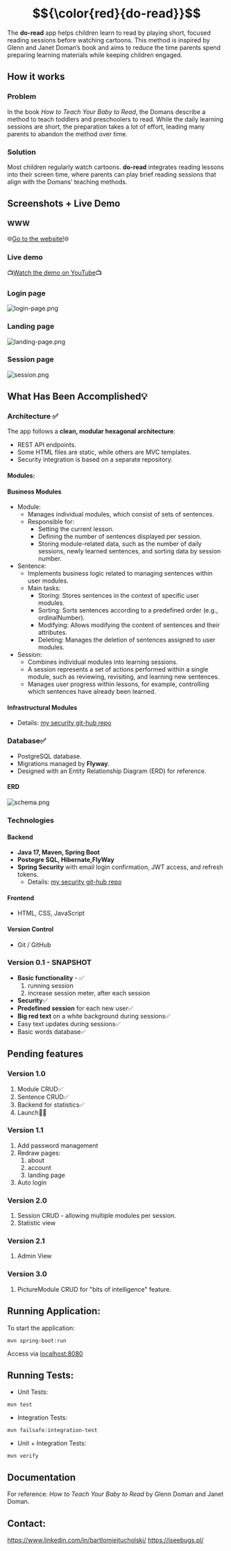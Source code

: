 # $${\color{red}{do-read}}$$
The **do-read** app helps children learn to read by playing short, 
focused reading sessions before watching cartoons. 
This method is inspired by Glenn and Janet Doman’s book 
and aims to reduce the time parents spend preparing learning materials while keeping children engaged.

## How it works
### Problem
In the book *How to Teach Your Baby to Read*, the Domans describe a method to teach toddlers and preschoolers to read. While the daily learning sessions are short, 
the preparation takes a lot of effort, leading many parents to abandon the method over time.
### Solution
Most children regularly watch cartoons. **do-read** integrates reading lessons into their screen time, where parents can play brief reading sessions that align with the Domans’ teaching methods.

## Screenshots + Live Demo
### WWW
🌐[Go to the website!](http://ec2-3-64-60-246.eu-central-1.compute.amazonaws.com:8000/)🌐

### Live demo
📺[Watch the demo on YouTube](https://youtu.be/iQrmxAIZE3I)📺
### Login page
![login-page.png](documentation%2Freadme%2Flogin-page.png)
### Landing page
![landing-page.png](documentation%2Freadme%2Flanding-page.png)
### Session page
![session.png](documentation%2Freadme%2Fsession.png)
## What Has Been Accomplished💡
### Architecture ✅
The app follows a **clean, modular hexagonal architecture**:
* REST API endpoints.
* Some HTML files are static, while others are MVC templates.
* Security integration is based on a separate repository.
#### Modules:
#### Business Modules
* Module:
  * Manages individual modules, which consist of sets of sentences.
  * Responsible for:
    * Setting the current lesson.
    * Defining the number of sentences displayed per session.
    * Storing module-related data, such as the number of daily sessions, newly learned sentences, and sorting data by session number.
* Sentence:
  * Implements business logic related to managing sentences within user modules.
  * Main tasks:
    * Storing: Stores sentences in the context of specific user modules.
    * Sorting: Sorts sentences according to a predefined order (e.g., ordinalNumber).
    * Modifying: Allows modifying the content of sentences and their attributes.
    * Deleting: Manages the deletion of sentences assigned to user modules.
* Session:
  * Combines individual modules into learning sessions.
  * A session represents a set of actions performed within a single module, such as reviewing, revisiting, and learning new sentences.
  * Manages user progress within lessons, for example, controlling which sentences have already been learned.
#### Infrastructural Modules
* Details: [my security git-hub repo](https://github.com/GitHub-BartekT/SpringBoot_Security_Module)
### Database✅
* PostgreSQL database.
* Migrations managed by **Flyway**.
* Designed with an Entity Relationship Diagram (ERD) for reference.
#### ERD
![schema.png](documentation%2Freadme%2Fschema.png)
### Technologies
#### Backend
* **Java 17, Maven, Spring Boot** 
* **Postegre SQL, Hibernate,FlyWay**
* **Spring Security** with email login confirmation, JWT access, and refresh tokens.
  * Details: [my security git-hub repo](https://github.com/GitHub-BartekT/SpringBoot_Security_Module)
#### Frontend
* HTML, CSS, JavaScript
#### Version Control
* Git / GitHub
### Version 0.1 - SNAPSHOT
* **Basic functionality** - ✅
  1. running session
  2. increase session meter, after each session
* **Security**✅
* **Predefined session** for each new user✅
* **Big red text** on a white background during sessions✅
* Easy text updates during sessions✅
* Basic words database✅

## Pending features
### Version 1.0
1. Module CRUD✅
2. Sentence CRUD✅
3. Backend for statistics✅
4. Launch🚀✅
### Version 1.1
1. Add password management
2. Redraw pages:
   1. about
   2. account
   3. landing page
3. Auto login
### Version 2.0
1. Session CRUD - allowing multiple modules per session.
2. Statistic view
### Version 2.1
1. Admin View
### Version 3.0
1. PictureModule CRUD for "bits of intelligence" feature.

## Running Application:
To start the application:

```mvn spring-boot:run```

Access via [localhost:8080](http://localhost:8080)

## Running Tests:

* Unit Tests:

```mvn test```

* Integration Tests:

```mvn failsafe:integration-test```

* Unit + Integration Tests:

```mvn verify```

## Documentation
For reference: *How to Teach Your Baby to Read* by Glenn Doman and Janet Doman.

## Contact:
https://www.linkedin.com/in/bartlomiejtucholski/
https://iseebugs.pl/

